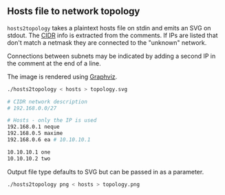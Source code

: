 ## Hosts file to network topology
`hosts2topology` takes a plaintext hosts file on stdin and emits an SVG on
stdout. The [CIDR](https://en.wikipedia.org/wiki/CIDR) info is extracted from
the comments. If IPs are listed that don't match a netmask they are connected to
the "unknown" network.

Connections between subnets may be indicated by adding a second IP in the comment
at the end of a line.

The image is rendered using [Graphviz](http://graphviz.org).

```bash
./hosts2topology < hosts > topology.svg
```
```bash
# CIDR network description
# 192.168.0.0/27

# Hosts - only the IP is used
192.168.0.1 neque
192.168.0.5 maxime
192.168.0.6 ea # 10.10.10.1

10.10.10.1 one
10.10.10.2 two
```

Output file type defaults to SVG but can be passed in as a parameter.
```bash
./hosts2topology png < hosts > topology.png
```

[](topology.png)
